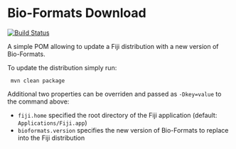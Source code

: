 Bio-Formats Download
====================

[![Build Status](https://travis-ci.org/openmicroscopy/bio-formats-fiji.svg)](https://travis-ci.org/openmicroscopy/bio-formats-fiji)

A simple POM allowing to update a Fiji distribution with a new version of
Bio-Formats.

To update the distribution simply run:

     mvn clean package

Additional two properties can be overriden and passed as `-Dkey=value` to
the command above:

- `fiji.home` specified the root directory of the Fiji application (default: `Applications/Fiji.app`)
- `bioformats.version` specifies the new version of Bio-Formats to replace into the Fiji distribution
